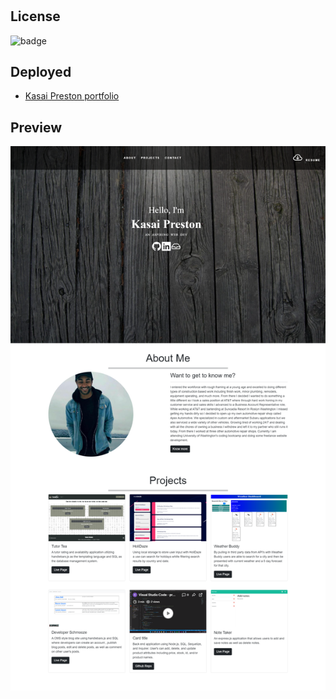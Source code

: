  # <Kasai Preston  Junior Web Developer>
## License
![badge](https://img.shields.io/apm/l/vim-mode?style=plastic)



## Deployed 

* [Kasai Preston portfolio](https://kasai-codes.github.io/kasaiSuperAwesomePortfolio/) 
## Preview

![Screen shot](assests/images/screenshot.png)


